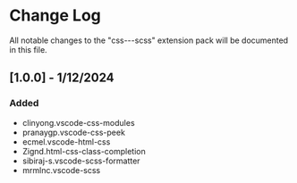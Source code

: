 # Change Log
All notable changes to the "css---scss" extension pack will be documented in this file.

## [1.0.0] - 1/12/2024
### Added
- clinyong.vscode-css-modules
- pranaygp.vscode-css-peek
- ecmel.vscode-html-css
- Zignd.html-css-class-completion
- sibiraj-s.vscode-scss-formatter
- mrmlnc.vscode-scss
